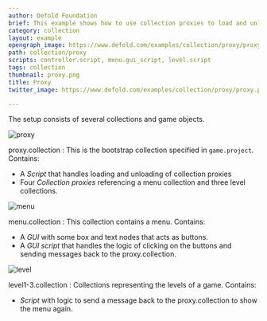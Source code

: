 ```yaml
---
author: Defold Foundation
brief: This example shows how to use collection proxies to load and unload collections.
category: collection
layout: example
opengraph_image: https://www.defold.com/examples/collection/proxy/proxy.png
path: collection/proxy
scripts: controller.script, menu.gui_script, level.script
tags: collection
thumbnail: proxy.png
title: Proxy
twitter_image: https://www.defold.com/examples/collection/proxy/proxy.png

---
```


The setup consists of several collections and game objects.

![proxy](proxy.png)

proxy.collection
: This is the bootstrap collection specified in `game.project`. Contains:
  - A *Script* that handles loading and unloading of collection proxies
  - Four *Collection proxies* referencing a menu collection and three level collections.

![menu](menu.png)

menu.collection
: This collection contains a menu. Contains:
  - A *GUI* with some box and text nodes that acts as buttons.
  - A *GUI script* that handles the logic of clicking on the buttons and sending messages back to the proxy.collection.

![level](level.png)

level1-3.collection
: Collections representing the levels of a game. Contains:
  - *Script* with logic to send a message back to the proxy.collection to show the menu again.